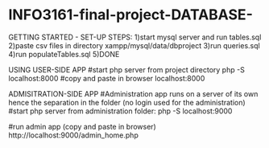 # INFO3161-final-project-DATABASE-

GETTING STARTED - SET-UP STEPS:
1)start mysql server and run tables.sql
2)paste csv files in directory xampp/mysql/data/dbproject
3)run queries.sql
4)run populateTables.sql
5)DONE

USING USER-SIDE APP
#start php server from project directory
php -S localhost:8000
#copy and paste in browser
localhost:8000

ADMISITRATION-SIDE APP
#Administration app runs on a server of its own hence the separation in the folder (no login used for the administration)
#start php server from administration folder:
php -S localhost:9000

#run admin app (copy and paste in browser)
http://localhost:9000/admin_home.php




